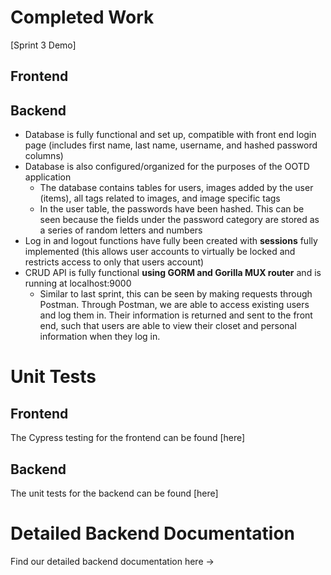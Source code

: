 # Completed Work

[Sprint 3 Demo]

## Frontend

## Backend
- Database is fully functional and set up, compatible with front end login page (includes first name, last name, username, and hashed password columns)
- Database is also configured/organized for the purposes of the OOTD application
  - The database contains tables for users, images added by the user (items), all tags related to images, and image specific tags
  - In the user table, the passwords have been hashed. This can be seen because the fields under the password category are stored as a series of random letters and numbers
- Log in and logout functions have fully been created with **sessions** fully implemented (this allows user accounts to virtually be locked and restricts access to only that users account)
- CRUD API is fully functional **using GORM and Gorilla MUX router** and is running at localhost:9000
  - Similar to last sprint, this can be seen by making requests through Postman. Through Postman, we are able to access existing users and log them in. Their information is returned and sent to the front end, such that users are able to view their closet and personal information when they log in.

# Unit Tests


## Frontend
The Cypress testing for the frontend can be found [here]

## Backend
The unit tests for the backend can be found [here]

# Detailed Backend Documentation
Find our detailed backend documentation here -> 
